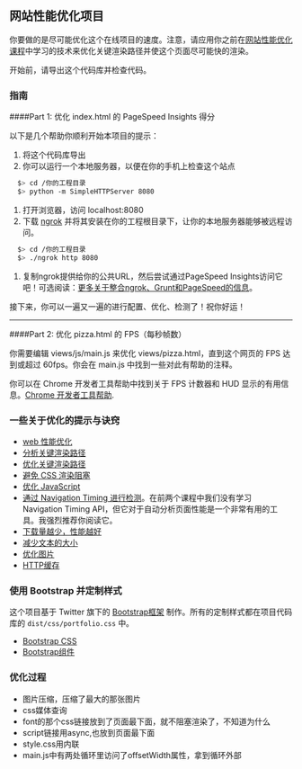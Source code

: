 ## 网站性能优化项目

你要做的是尽可能优化这个在线项目的速度。注意，请应用你之前在[网站性能优化课程](https://cn.udacity.com/course/website-performance-optimization--ud884/)中学习的技术来优化关键渲染路径并使这个页面尽可能快的渲染。

开始前，请导出这个代码库并检查代码。

### 指南

####Part 1: 优化 index.html 的 PageSpeed Insights 得分

以下是几个帮助你顺利开始本项目的提示：

1. 将这个代码库导出
2. 你可以运行一个本地服务器，以便在你的手机上检查这个站点

```bash
  $> cd /你的工程目录
  $> python -m SimpleHTTPServer 8080
```

1. 打开浏览器，访问 localhost:8080
2. 下载 [ngrok](https://ngrok.com/) 并将其安装在你的工程根目录下，让你的本地服务器能够被远程访问。

``` bash
  $> cd /你的工程目录
  $> ./ngrok http 8080
```

1. 复制ngrok提供给你的公共URL，然后尝试通过PageSpeed Insights访问它吧！可选阅读：[更多关于整合ngrok、Grunt和PageSpeed的信息](http://www.jamescryer.com/2014/06/12/grunt-pagespeed-and-ngrok-locally-testing/)。

接下来，你可以一遍又一遍的进行配置、优化、检测了！祝你好运！

----

####Part 2: 优化 pizza.html 的 FPS（每秒帧数）

你需要编辑 views/js/main.js 来优化 views/pizza.html，直到这个网页的 FPS 达到或超过 60fps。你会在 main.js 中找到一些对此有帮助的注释。

你可以在 Chrome 开发者工具帮助中找到关于 FPS 计数器和 HUD 显示的有用信息。[Chrome 开发者工具帮助](https://developer.chrome.com/devtools/docs/tips-and-tricks).

### 一些关于优化的提示与诀窍
* [web 性能优化](https://developers.google.com/web/fundamentals/performance/ "web 性能")
* [分析关键渲染路径](https://developers.google.com/web/fundamentals/performance/critical-rendering-path/analyzing-crp.html "分析关键渲染路径")
* [优化关键渲染路径](https://developers.google.com/web/fundamentals/performance/critical-rendering-path/optimizing-critical-rendering-path.html "优化关键渲染路径！")
* [避免 CSS 渲染阻塞](https://developers.google.com/web/fundamentals/performance/critical-rendering-path/render-blocking-css.html "css渲染阻塞")
* [优化 JavaScript](https://developers.google.com/web/fundamentals/performance/critical-rendering-path/adding-interactivity-with-javascript.html "javascript")
* [通过 Navigation Timing 进行检测](https://developers.google.com/web/fundamentals/performance/critical-rendering-path/measure-crp.html "nav timing api")。在前两个课程中我们没有学习 Navigation Timing API，但它对于自动分析页面性能是一个非常有用的工具。我强烈推荐你阅读它。
* <a href="https://developers.google.com/web/fundamentals/performance/optimizing-content-efficiency/eliminate-downloads.html">下载量越少，性能越好</a>
* <a href="https://developers.google.com/web/fundamentals/performance/optimizing-content-efficiency/optimize-encoding-and-transfer.html">减少文本的大小</a>
* <a href="https://developers.google.com/web/fundamentals/performance/optimizing-content-efficiency/image-optimization.html">优化图片</a>
* <a href="https://developers.google.com/web/fundamentals/performance/optimizing-content-efficiency/http-caching.html">HTTP缓存</a>

### 使用 Bootstrap 并定制样式
这个项目基于 Twitter 旗下的 <a href="http://getbootstrap.com/">Bootstrap框架</a> 制作。所有的定制样式都在项目代码库的 `dist/css/portfolio.css` 中。

* <a href="http://getbootstrap.com/css/">Bootstrap CSS</a>
* <a href="http://getbootstrap.com/components/">Bootstrap组件</a>

### 优化过程
* 图片压缩，压缩了最大的那张图片
* css媒体查询
* font的那个css链接放到了页面最下面，就不阻塞渲染了，不知道为什么
* script链接用async,也放到页面最下面
* style.css用内联
* main.js中有两处循环里访问了offsetWidth属性，拿到循环外部

